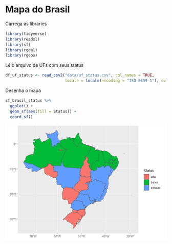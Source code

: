 Mapa do Brasil
================

Carrega as libraries

``` r
library(tidyverse)
library(readxl)
library(sf)
library(rgdal)
library(rgeos)
```

Lê o arquivo de UFs com seus status

``` r
df_uf_status <- read_csv2("data/uf_status.csv", col_names = TRUE,
                          locale = locale(encoding = "ISO-8859-1"), col_types = NULL)
```

Desenha o mapa

``` r
sf_brasil_status %>% 
  ggplot() +
  geom_sf(aes(fill = Status)) +
  coord_sf()
```

<img src="README_files/figure-gfm/unnamed-chunk-7-1.png" style="display: block; margin: auto;" />
